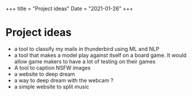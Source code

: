 +++
title = "Project ideas"
Date = "2021-01-26"
+++


# Project ideas

* a tool to classify my mails in thunderbird using ML and NLP
* a tool that makes a model play against itself on a board game. 
  It would allow game makers to have a lot of testing on their games
* A tool to caption NSFW images
* a website to deep dream
* a way to deep dream with the webcam ?
* a simple website to split music

